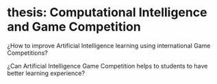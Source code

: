 thesis: Computational Intelligence and Game Competition
======



¿How to improve Artificial Intelligence learning using international Game Competitions?

¿Can Artificial Intelligence Game Competition helps to students to have better learning experience?
